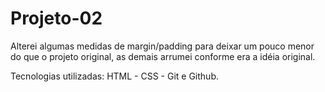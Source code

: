 # Projeto-02

Alterei algumas medidas de margin/padding para deixar um pouco menor do que o projeto original, as demais arrumei conforme era a idéia original.

Tecnologias utilizadas: HTML - CSS - Git e Github.
